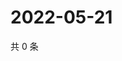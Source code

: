 # 2022-05-21

共 0 条

<!-- BEGIN WEIBO -->
<!-- 最后更新时间 Sat May 21 2022 23:13:51 GMT+0800 (China Standard Time) -->

<!-- END WEIBO -->
